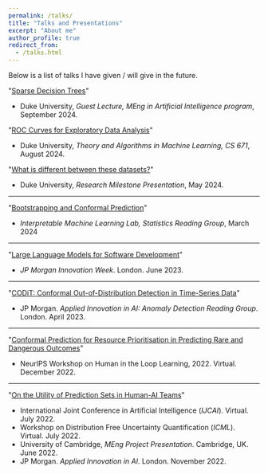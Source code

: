 ```yaml
---
permalink: /talks/
title: "Talks and Presentations"
excerpt: "About me"
author_profile: true
redirect_from: 
  - /talks.html
---
```


Below is a list of talks I have given / will give in the future.

"[Sparse Decision Trees]()"
* Duke University, *Guest Lecture, MEng in Artificial Intelligence program*, September 2024.


"[ROC Curves for Exploratory Data Analysis]()"
* Duke University, *Theory and Algorithms in Machine Learning, CS 671*, August 2024.


"[What is different between these datasets?](https://arxiv.org/abs/2403.05652)"
* Duke University, *Research Milestone Presentation*, May 2024.
 
----

"[Bootstrapping and Conformal Prediction]()"
* *Interpretable Machine Learning Lab, Statistics Reading Group*, March 2024

----

"[Large Language Models for Software Development]()"
* *JP Morgan Innovation Week*. London. June 2023.

----

"[CODiT: Conformal Out-of-Distribution Detection in Time-Series Data](https://arxiv.org/abs/2207.11769)"
* JP Morgan. *Applied Innovation in AI: Anomaly Detection Reading Group*. London. April 2023.

----

"[Conformal Prediction for Resource Prioritisation in Predicting Rare and Dangerous Outcomes](https://neurips.cc/media/PosterPDFs/NeurIPS%202022/64431.png?t=1669665249.8476038)"
* NeurIPS Workshop on Human in the Loop Learning, 2022. Virtual. December 2022.

----

"[On the Utility of Prediction Sets in Human-AI Teams](/files/MEng_thesis_presentation.pdf)"
* International Joint Conference in Artificial Intelligence (*IJCAI*). Virtual. July 2022.
* Workshop on Distribution Free Uncertainty Quantification (*ICML*). Virtual. July 2022.
* University of Cambridge, *MEng Project Presentation*. Cambridge, UK. June 2022.
* JP Morgan. *Applied Innovation in AI*. London. November 2022.
